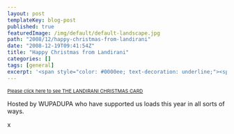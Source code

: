 ```yaml
---
layout: post
templateKey: blog-post
published: true
featuredImage: /img/default/default-landscape.jpg
path: "2008/12/happy-christmas-from-landirani"
date: "2008-12-19T09:41:54Z"
title: "Happy Christmas from Landirani"
categories: []
tags: [general]
excerpt: '<span style="color: #0000ee; text-decoration: underline;"><span style="color: #333333; font-size...'
---
```


<span style="color: #0000ee; text-decoration: underline;"><span style="color: #333333; font-size: 11px;">[Please click here to see THE LANDIRANI CHRISTMAS CARD](https://www.wupadupa.com/external/landirani/)</span></span>

Hosted by WUPADUPA who have supported us loads this year in all sorts of ways.

x
